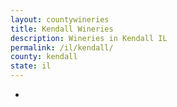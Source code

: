 ```yaml
---
layout: countywineries
title: Kendall Wineries
description: Wineries in Kendall IL
permalink: /il/kendall/
county: kendall
state: il
---
```

-
